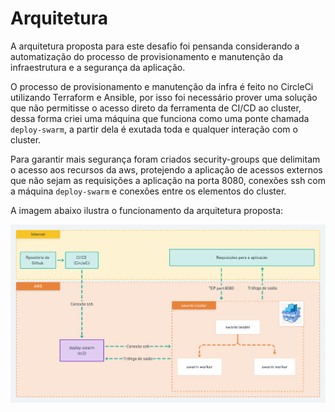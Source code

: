 # Arquitetura

A arquitetura proposta para este desafio foi pensanda considerando a automatização do processo de provisionamento e manutenção da infraestrutura e a segurança da aplicação.

O processo de provisionamento e manutenção da infra é feito no CircleCi utilizando Terraform e Ansible, por isso foi necessário prover uma solução que não permitisse o acesso direto da ferramenta de CI/CD ao cluster, dessa forma criei uma máquina que funciona como uma ponte chamada `deploy-swarm`, a partir dela é exutada toda e qualquer interação com o cluster. 

Para garantir mais segurança foram criados security-groups que delimitam o acesso aos recursos da aws, protejendo a aplicação de acessos externos que não sejam as requisições a aplicação na porta 8080, conexões ssh com a máquina `deploy-swarm` e conexões entre os elementos do cluster.

A imagem abaixo ilustra o funcionamento da arquitetura proposta:

![Arquitetura](/docs/arquitetura.png)

